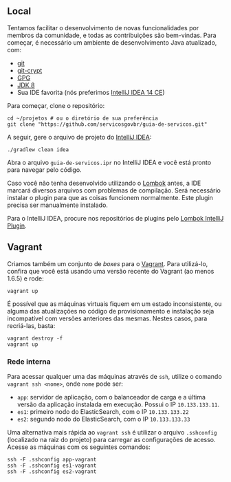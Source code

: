 Local
----

Tentamos facilitar o desenvolvimento de novas funcionalidades por membros da comunidade, e todas as contribuições são bem-vindas. Para começar, é necessário um ambiente de desenvolvimento Java atualizado, com:

* [git][GIT]
* [git-crypt][GITCRYPT]
* [GPG][GPG]
* [JDK 8][JDK8]
* Sua IDE favorita (nós preferimos [IntelliJ IDEA 14 CE][IDEA14CE])

Para começar, clone o repositório:

```
cd ~/projetos # ou o diretório de sua preferência
git clone "https://github.com/servicosgovbr/guia-de-servicos.git"
```

A seguir, gere o arquivo de projeto do [IntelliJ IDEA][IDEA14CE]:

```
./gradlew clean idea
```

Abra o arquivo `guia-de-servicos.ipr` no IntelliJ IDEA e você está pronto para navegar pelo código. 

Caso você não tenha desenvolvido utilizando o [Lombok] antes, a IDE marcará diversos arquivos com problemas de compilação. Será necessário instalar o plugin para que as coisas funcionem normalmente. Este plugin precisa ser manualmente instalado.

Para o IntelliJ IDEA, procure nos repositórios de plugins pelo [Lombok IntelliJ Plugin][PLUGIN].

[Lombok]:http://projectlombok.org/


Vagrant
----

Criamos também um conjunto de _boxes_ para o [Vagrant][VAGRANT]. Para utilizá-lo, confira que você está usando uma versão recente do Vagrant (ao menos 1.6.5) e rode:

```
vagrant up
```

É possível que as máquinas virtuais fiquem em um estado inconsistente, ou alguma das atualizações no código de provisionamento e instalação seja incompatível com versões anteriores das mesmas. Nestes casos, para recriá-las, basta:

```
vagrant destroy -f
vagrant up
```

### Rede interna

Para acessar qualquer uma das máquinas através de `ssh`, utilize o comando `vagrant ssh <nome>`, onde `nome` pode ser:

- `app`: servidor de aplicação, com o balanceador de carga e a última versão da aplicação instalada em execução. Possui o IP `10.133.133.11`.
- `es1`: primeiro nodo do ElasticSearch, com o IP `10.133.133.22`
- `es2`: segundo nodo do ElasticSearch, com o IP `10.133.133.33`

Uma alternativa mais rápida ao `vagrant ssh` é utilizar o arquivo `.sshconfig` (localizado na raiz do projeto) para carregar as configurações de acesso. Acesse as máquinas com os seguintes comandos:

```
ssh -F .sshconfig app-vagrant
ssh -F .sshconfig es1-vagrant
ssh -F .sshconfig es2-vagrant
```

[GIT]:http://git-scm.org
[GITCRYPT]:https://www.agwa.name/projects/git-crypt/
[GPG]:https://www.gnupg.org/
[JDK8]:http://www.oracle.com/technetwork/java/javase/downloads/jdk8-downloads-2133151.html
[IDEA14CE]:https://www.jetbrains.com/idea/download/
[VAGRANT]:http://vagrantup.com
[PLUGIN]:https://github.com/mplushnikov/lombok-intellij-plugin
